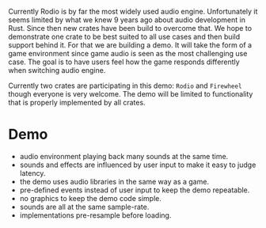 Currently Rodio is by far the most widely used audio engine. Unfortunately it
seems limited by what we knew 9 years ago about audio development in Rust. Since
then new crates have been build to overcome that. We hope to demonstrate one
crate to be best suited to all use cases and then build support behind it. For
that we are building a demo. It will take the form of a game environment since
game audio is seen as the most challenging use case. The goal is to have users 
feel how the game responds differently when switching audio engine.

Currently two crates are participating in this demo: `Rodio` and `Firewheel`
though everyone is very welcome. The demo will be limited to functionality that
is properly implemented by all crates.

# Demo 
- audio environment playing back many sounds at the same time.
- sounds and effects are influenced by user input to make it easy to judge
  latency.
- the demo uses audio libraries in the same way as a game.
- pre-defined events instead of user input to keep the demo repeatable.
- no graphics to keep the demo code simple.
- sounds are all at the same sample-rate.
- implementations pre-resample before loading.
